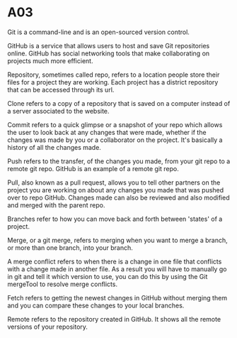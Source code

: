 # A03
Git is a command-line and is an open-sourced version control.

GitHub is a service that allows users to host and save  Git repositories online. GitHub has social networking tools that make collaborating on projects much more efficient.

 Repository, sometimes called  repo, refers to a location people store their files for a project they are working.   Each project has a district repository that can be accessed through its url.

Clone  refers to a copy of a repository that is saved on a computer instead of a server associated to the website.

Commit refers to a quick glimpse or a snapshot of your repo which allows the user to look back at any changes that were made, whether if the changes was made by you or a collaborator on the project.  It's basically a history of all the changes made.

Push refers to the transfer, of the changes you made, from your git repo to a remote git repo.  GitHub is an example of a remote git repo.

Pull, also known as a pull request, allows you to tell other partners on the project you are working on about any changes you made that was pushed over to repo GitHub.
Changes made can also be reviewed and also modified and merged with the parent repo. 

Branches refer to how you can move back and forth between 'states' of a project.

Merge, or a git merge, refers to merging when you want to merge a branch, or more than one branch, into your branch.

A merge conflict refers to when there is a change in one file that conflicts with a change made in another file.   As a result you will have to manually go in git and tell it which version to use, you can do this by using the Git mergeTool to resolve merge conflicts.

Fetch refers to getting the newest changes in GitHub without merging them and you can compare these changes to your local branches.

Remote refers to the repository created in GitHub.  It shows all the remote versions of your repository.

